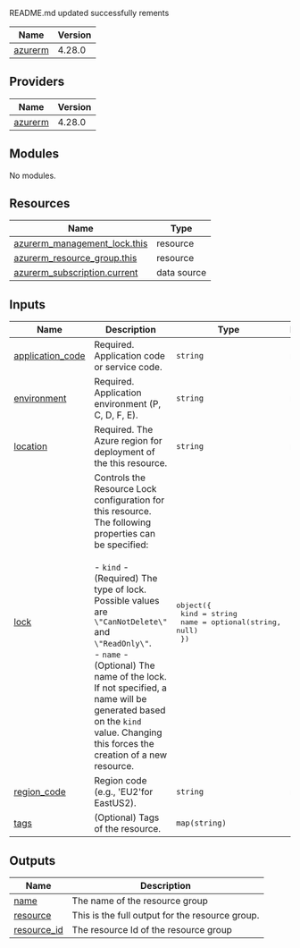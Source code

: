 README.md updated successfully
rements

| Name | Version |
|------|---------|
| <a name="requirement_azurerm"></a> [azurerm](#requirement\_azurerm) | 4.28.0 |

## Providers

| Name | Version |
|------|---------|
| <a name="provider_azurerm"></a> [azurerm](#provider\_azurerm) | 4.28.0 |

## Modules

No modules.

## Resources

| Name | Type |
|------|------|
| [azurerm_management_lock.this](https://registry.terraform.io/providers/hashicorp/azurerm/4.28.0/docs/resources/management_lock) | resource |
| [azurerm_resource_group.this](https://registry.terraform.io/providers/hashicorp/azurerm/4.28.0/docs/resources/resource_group) | resource |
| [azurerm_subscription.current](https://registry.terraform.io/providers/hashicorp/azurerm/4.28.0/docs/data-sources/subscription) | data source |

## Inputs

| Name | Description | Type | Default | Required |
|------|-------------|------|---------|:--------:|
| <a name="input_application_code"></a> [application\_code](#input\_application\_code) | Required. Application code or service code. | `string` | n/a | yes |
| <a name="input_environment"></a> [environment](#input\_environment) | Required. Application environment (P, C, D, F, E). | `string` | n/a | yes |
| <a name="input_location"></a> [location](#input\_location) | Required. The Azure region for deployment of the this resource. | `string` | n/a | yes |
| <a name="input_lock"></a> [lock](#input\_lock) | Controls the Resource Lock configuration for this resource. The following properties can be specified:<br/><br/>  - `kind` - (Required) The type of lock. Possible values are `\"CanNotDelete\"` and `\"ReadOnly\"`.<br/>  - `name` - (Optional) The name of the lock. If not specified, a name will be generated based on the `kind` value. Changing this forces the creation of a new resource. | <pre>object({<br/>    kind = string<br/>    name = optional(string, null)<br/>  })</pre> | `null` | no |
| <a name="input_region_code"></a> [region\_code](#input\_region\_code) | Region code (e.g., 'EU2'for EastUS2). | `string` | n/a | yes |
| <a name="input_tags"></a> [tags](#input\_tags) | (Optional) Tags of the resource. | `map(string)` | `null` | no |

## Outputs

| Name | Description |
|------|-------------|
| <a name="output_name"></a> [name](#output\_name) | The name of the resource group |
| <a name="output_resource"></a> [resource](#output\_resource) | This is the full output for the resource group. |
| <a name="output_resource_id"></a> [resource\_id](#output\_resource\_id) | The resource Id of the resource group |
<!-- END_TF_DOCS -->